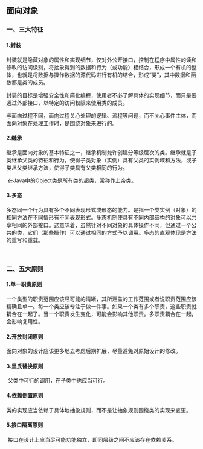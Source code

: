 ## **面向对象**

### 	一、三大特征

#### 		1.封装

​		封装就是隐藏对象的属性和实现细节，仅对外公开接口，控制在程序中属性的读和修改的访问级别，将抽象得到的数据和行为（或功能）相结合，形成一个有机的整体，也就是将数据与操作数据的源代码进行有机的结合，形成“类”，其中数据和函数都是类的成员。

​		封装的目标是增强安全性和简化编程，使用者不必了解具体的实现细节，而只是要通过外部接口，以特定的访问权限来使用类的成员。

​		与面向过程不同，面向过程关心处理的逻辑、流程等问题，而不关心事件主体，而面向对象在处理工作时，是围绕对象来进行的。

#### 		2.继承

​		继承是面向对象的基本特征之一，继承机制允许创建分等级层次的类。继承就是子类继承父类的特征和行为，使得子类对象（实例）具有父类的实例域和方法，或子类从父类继承方法，使得子类具有父类相同的行为。

​		在Java中的Object类是所有类的超类，常称作上帝类。

#### 		3.多态

​		多态同一个行为具有多个不同表现形式或形态的能力。是指一个类实例（对象）的相同方法在不同情形有不同表现形式。多态机制使具有不同内部结构的对象可以共享相同的外部接口。这意味着，虽然针对不同对象的具体操作不同，但通过一个公共的类，它们（那些操作）可以通过相同的方式予以调用。多态的直观体现是方法的重写和重载。

​		

### 	二、五大原则

#### 		1.单一职责原则

​		一个类型的职责范围应该尽可能的清晰，其所涵盖的工作范围或者说职责范围应该精确且单一。每一个类应该专注于做一件事。如果一个类有多个职责，这些职责就耦合在一起了。当一个职责发生变化，可能会影响其他职责。多职责耦合在一起，会影响复用性。

#### 		2.开放封闭原则

​		面向对象的设计应该更多地去考虑后期扩展，尽量避免对原始设计的修改。

#### 		3.里氏替换原则

​		父类中可行的调用，在子类中也应当可行。

#### 		4.依赖倒置原则

​		类的实现应当依赖于具体地抽象规则，而不是让抽象规则围绕类的实现来变更。

#### 		5.接口隔离原则

​		接口在设计上应当尽可能功能独立，即同层级之间不应该存在依赖关系。

